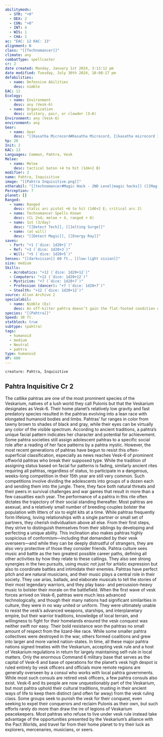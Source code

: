 ```yaml
---
abilitymods:
  - STR: "+0"
  - DEX: 2
  - CON: "+0"
  - INT: 4
  - WIS: 1
  - CHA: 1
ac: "EAC: 12 KAC: 13"
alignment: N
class: "[[Technomancer]]"
climate: any
combatType: spellcaster
cr: 2
date created: Monday, January 1st 2024, 3:13:12 pm
date modified: Tuesday, July 30th 2024, 10:08:17 pm
defabilities:
  - name: Defensive Abilities
    desc: nimble
EAC: 12
Ecology:
  - name: Environment
    desc: any (Vesk-6)
  - name: Organization
    desc: solitary, pair, or clowder (3–8)
Environment: any (Vesk-6)
environment: any
Gear:
  - name: Gear
    desc: "[[Kasatha Microcord#Kasatha Microcord, I|kasatha microcord I]], [[Arc Pistol#Arc Pistol, Static| static arc pistol]] with 2 [[Battery#Battery, Standard|Batteries]] (20 charges each), [[Baton#Baton, Tactical|tactical baton]]"
hp: 20
Init: 2
KAC: 13
Languages: Common, Pahtra, Vesk
Melee:
  - name: Melee
    desc: tactical baton +4 to hit (1d4+2 B)
modifier: 2
name: Pahtra, Inquisitive
image: "[[Pahtra Inquisitive.png]]"
otherabil: "[[technomancer#Magic Hack - 2ND Level|magic hacks]] ([[Magic Hacks#Quick Scan (SU)|quick scan]]), [[Technomancer#Spell Cache (SU) - 1ST Level|spell cache]] (tattoo)"
Perception: 7
planet: []
Ranged:
  - name: Ranged
    desc: static arc pistol +6 to hit (1d6+2 E; critical arc 2)
  - name: Technomancer Spells Known
    desc: (CL 2nd; melee + 4, ranged + 6)
  - name: 1st (3/day)
    desc: "[[Detect Tech]], [[Jolting Surge]]"
  - name: (at will)
    desc: "[[Detect Magic]], [[Energy Ray]]"
saves:
  - Fort: "+1 (`dice: 1d20+1`)"
  - Ref: "+3 (`dice: 1d20+3`)"
  - Will: "+5 (`dice: 1d20+5`)"
Senses: "[[darkvision]] 60 ft., [[low-light vision]]"
size: medium
Skills:
  - Acrobatics: "+12 (`dice: 1d20+12`)"
  - Computers: "+12 (`dice: 1d20+12`)"
  - Mysticism: "+7 (`dice: 1d20+7`)"
  - Profession (dancer): "+7 (`dice: 1d20+7`)"
  - Stealth: "+12 (`dice: 1d20+12`)"
source: Alien Archive 2
specialabil:
  - name: Nimble (Ex)
    desc: An off-kilter pahtra doesn’t gain the flat-footed condition or take the normal penalty to attacks, and she can steady herself as a swift action instead of a move action.
species: "[[Pahtra]]"
Speed: 30 ft.
statblock: true
subtype: (pahtra)
tags:
  - humanoid
  - medium
  - Neutral
  - pahtra
type: humanoid
XP: 600
---
```


```statblock
creature: Pahtra, Inquisitive
```

## Pahtra Inquisitive Cr 2

The catlike pahtras are one of the most prominent species of the Veskarium, natives of a lush world they call Pulonis but that the Veskarium designates as Vesk-6. Their home planet’s relatively low gravity and fast predatory species resulted in the pahtras evolving into a lean race with elongated humanoid bodies and limbs. Pahtras’ fur ranges in color from tawny brown to shades of black and gray, while their eyes can be virtually any color of the visible spectrum. According to ancient traditions, a pahtra’s unique facial pattern indicates her character and potential for achievement. Some pahtra societies still assign adolescent pahtras to a specific social role after a reading of her face patterns by a pahtra mystic. However, the most recent generations of pahtras have begun to resist this often-superficial classification, especially as news reaches Vesk-6 of prominent offworld pahtras who break their supposed type.
While the tradition of assigning status based on facial fur patterns is fading, similarly ancient rites requiring all pahtras, regardless of status, to participate in a dangerous, weeks-long competition in their 15th year are still very common. Such competitions involve dividing the adolescents into groups of a dozen each and sending them into the jungle. There, they face both natural threats and their peers in survival challenges and war games that result in more than a few casualties each year. The performance of a pahtra in this rite often dictates the trajectory of their social standing thereafter.
Most pahtras are asexual, and a relatively small number of breeding couples bolster the population with litters of six to eight kits at a time. While pahtras frequently form lifelong, loving relationships with a single partner or small set of partners, they cherish individualism above all else. From their first steps, they strive to distinguish themselves from their siblings by developing and perfecting a unique ability. This inclination also makes pahtras highly suspicious of conformism—including that demanded by their vesk overseers—and while they can be deeply distrustful of strangers, they are also very protective of those they consider friends.
Pahtra culture sees music and battle as the two greatest possible career paths, defining all other activities by how they relate to these callings. They also see strong synergies in the two pursuits, using music not just for artistic expression but also to coordinate battles and intimidate their enemies. Pahtras have perfect pitch and are natural musicians, and their music plays a central role in their society. They use arias, ballads, and elaborate musicals to tell the stories of their most legendary warriors, and they play bass- and percussion-heavy music to bolster their morale on the battlefield.
When the first wave of vesk forces arrived on Vesk-6, pahtras were much less advanced technologically, and though their many nations had significant similarities in culture, they were in no way united or uniform. They were ultimately unable to resist the vesk’s advanced weapons, starships, and interplanetary empire, but their warrior traditions, knowledge of local terrain, and willingness to fight for their homelands ensured the vesk conquest was neither swift nor easy. Their bold resistance won the pahtras no small amount of respect from the lizard-like race. While some smaller pahtra collectives were destroyed in the war, others formed coalitions and grew into larger and more varied nation-states. In time, all these major pahtra nations signed treaties with the Veskarium, accepting vesk rule and a host of Veskarium regulations in return for largely maintaining self-rule in local matters. Only the enormous Command 6 military base that serves as the capital of Vesk-6 and base of operations for the planet’s vesk high despot is ruled entirely by vesk officers and officials
more remote regions are generally overseen by a consul who works with local pahtra governments. While most such consuls are retired vesk officers, a few pahtra consuls also exist.
Vesk-6 and its people are now unquestionably part of the Veskarium, but most pahtra uphold their cultural traditions, trusting in their ancient ways of life to keep them distinct (and often far away) from the vesk ruling class. Some groups seek to punish the vesk for their conquest, even seeking to expel their conquerors and reclaim Pulonis as their own, but such efforts rarely do more than draw the ire of legions of Veskarium peacekeepers.
Most pahtras who refuse to live under vesk rule instead take advantage of the opportunities presented by the Veskarium’s alliance with the Pact Worlds, and travel far from their home planet to try their luck as explorers, mercenaries, musicians, or seers.
